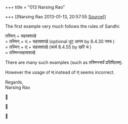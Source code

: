 +++
title = "013 Narsing Rao"

+++
[[Narsing Rao	2013-01-13, 20:57:55 [Source](https://groups.google.com/g/bvparishat/c/HhPCG2Aebs0)]]



The first example very much follows the rules of Sandhi:  
  
तस्मिन् + सहस्रशाखे  
= तस्मिन् + ध् + सहस्रशाखे (optional धुट् आगम by 8.4.30 नश्च )  
= तस्मिन् + त् + सहस्रशाखे (चर्त्व 8.4.55 by खरि च )  
= तस्मिन्त्सहस्रशाखे  
  
There are many such examples (such as तस्मिन्त्सर्वं प्रतिष्ठितम्).  
  
However the usage of थ् instead of त् seems incorrect.  
  
Regards,  
Narsing Rao







